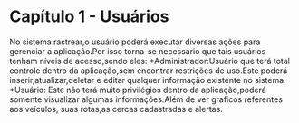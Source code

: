 # Capítulo 1 - Usuários

No sistema rastrear,o usuário poderá executar diversas ações para gerenciar a aplicação.Por isso torna-se necessário que tais usuários tenham níveis de acesso,sendo eles: *Administrador:Usuário que terá total controle dentro da aplicação,sem encontrar restrições de uso.Este poderá inserir,atualizar,deletar e editar qualquer informação existente no sistema. *Usuário: Este não terá muito privilégios dentro da aplicação,poderá somente visualizar algumas informações.Além de ver graficos referentes aos veículos, suas rotas,as cercas cadastradas e alertas.

